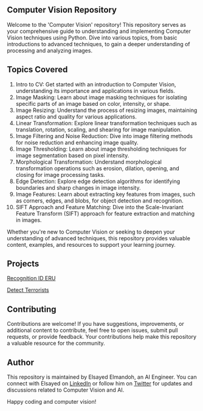 ## Computer Vision Repository

Welcome to the 'Computer Vision' repository! This repository serves as your comprehensive guide to understanding and implementing Computer Vision techniques using Python. Dive into various topics, from basic introductions to advanced techniques, to gain a deeper understanding of processing and analyzing images.

## Topics Covered

1. Intro to CV: Get started with an introduction to Computer Vision, understanding its importance and applications in various fields.
2. Image Masking: Learn about image masking techniques for isolating specific parts of an image based on color, intensity, or shape.
3. Image Resizing: Understand the process of resizing images, maintaining aspect ratio and quality for various applications.
4. Linear Transformation: Explore linear transformation techniques such as translation, rotation, scaling, and shearing for image manipulation.
5. Image Filtering and Noise Reduction: Dive into image filtering methods for noise reduction and enhancing image quality.
6. Image Thresholding: Learn about image thresholding techniques for image segmentation based on pixel intensity.
7. Morphological Transformation: Understand morphological transformation operations such as erosion, dilation, opening, and closing for image processing tasks.
8. Edge Detection: Explore edge detection algorithms for identifying boundaries and sharp changes in image intensity.
9. Image Features: Learn about extracting key features from images, such as corners, edges, and blobs, for object detection and recognition.
10. SIFT Approach and Feature Matching: Dive into the Scale-Invariant Feature Transform (SIFT) approach for feature extraction and matching in images.

Whether you're new to Computer Vision or seeking to deepen your understanding of advanced techniques, this repository provides valuable content, examples, and resources to support your learning journey.

## Projects

[Recognition ID ERU](https://github.com/elsayedelmandoh/recognition-id-eru)

[Detect Terrorists](https://github.com/elsayedelmandoh/detect-terrorists)

## Contributing

Contributions are welcome! If you have suggestions, improvements, or additional content to contribute, feel free to open issues, submit pull requests, or provide feedback. Your contributions help make this repository a valuable resource for the community.

## Author

This repository is maintained by Elsayed Elmandoh, an AI Engineer. You can connect with Elsayed on [LinkedIn](https://www.linkedin.com/in/elsayed-elmandoh-77544428a/) or follow him on [Twitter](https://twitter.com/elsayedelmandoo) for updates and discussions related to Computer Vision and AI.

Happy coding and computer vision!
